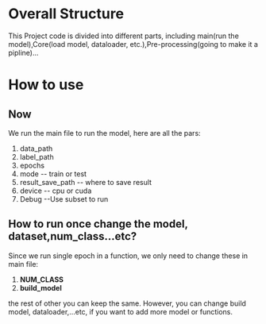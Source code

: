 # Overall Structure

This Project code is divided into different parts, including main(run the model),Core(load model, dataloader, etc.),Pre-processing(going to make it a pipline)...

# How to use

## Now
We run the main file to run the model, here are all the pars:

1. data_path
2. label_path
3. epochs 
4. mode -- train or test
5. result_save_path -- where to save result
6. device -- cpu or cuda
7. Debug --Use subset to run

## How to run once change the model, dataset,num_class...etc?

Since we run single epoch in a function, we only need to change these in main file:

1. **NUM_CLASS** 
2. **build_model**


the rest of other you can keep the same. However, you can change build model, dataloader,...etc, if you want to add more model or functions.

